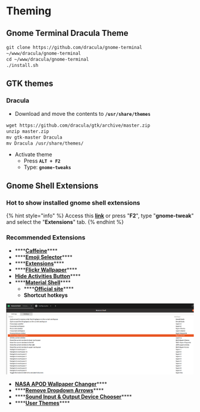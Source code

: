 # Theming

## Gnome Terminal Dracula Theme

```text
git clone https://github.com/dracula/gnome-terminal ~/www/dracula/gnome-terminal
cd ~/www/dracula/gnome-terminal
./install.sh
```

## GTK themes

### Dracula

* Download and move the contents to **`/usr/share/themes`**

```text
wget https://github.com/dracula/gtk/archive/master.zip
unzip master.zip
mv gtk-master Dracula
mv Dracula /usr/share/themes/
```

* Activate theme
  * Press **`ALT + F2`**
  * Type: **`gnome-tweaks`**

## Gnome Shell Extensions

### Hot to show installed gnome shell extensions

{% hint style="info" %}
Access this [**link**](https://extensions.gnome.org/local) or press "**F2**", type "**gnome-tweak**" and select the "**Extensions**" tab.
{% endhint %}

### Recommended Extensions

* \*\*\*\*[**Caffeine**](https://extensions.gnome.org/extension/517/caffeine/)\*\*\*\*
* \*\*\*\*[**Emoji Selector**](https://extensions.gnome.org/extension/1162/emoji-selector/)\*\*\*\*
* \*\*\*\*[**Extensions**](https://extensions.gnome.org/extension/1036/extensions/)\*\*\*\*
* \*\*\*\*[**Flickr Wallpaper**](https://extensions.gnome.org/extension/2920/flickr-wallpaper/)\*\*\*\*
* [**Hide Activities Button**](https://extensions.gnome.org/extension/744/hide-activities-button/)\*\*\*\*
* \*\*\*\*[**Material Shell**](https://extensions.gnome.org/extension/3357/material-shell/)\*\*\*\*
  * \*\*\*\*[**Official site**](https://material-shell.com)\*\*\*\*
  * **Shortcut hotkeys**

![](../../../../../.gitbook/assets/captura-de-tela-de-2020-11-23-01-20-42.png)

* [**NASA APOD Wallpaper Changer**](https://extensions.gnome.org/extension/1202/nasa-apod/)\*\*\*\*
* \*\*\*\*[**Remove Dropdown Arrows**](https://extensions.gnome.org/extension/800/remove-dropdown-arrows/)\*\*\*\*
* \*\*\*\*[**Sound Input & Output Device Chooser**](https://extensions.gnome.org/extension/906/sound-output-device-chooser/)\*\*\*\*
* \*\*\*\*[**User Themes**](https://extensions.gnome.org/extension/19/user-themes/)\*\*\*\*

